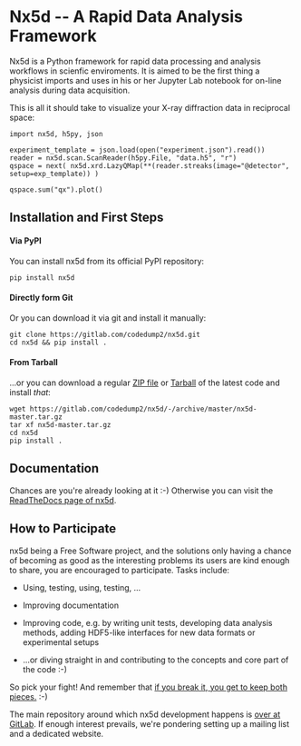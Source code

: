 # Nx5d -- A Rapid Data Analysis Framework

Nx5d is a Python framework for rapid data processing and analysis workflows
in scienfic enviroments. It is aimed to be the first thing a physicist
imports and uses in his or her Jupyter Lab notebook for on-line analysis
during data acquisition.

This is all it should take to visualize your X-ray diffraction data in 
reciprocal space:

```
import nx5d, h5py, json

experiment_template = json.load(open("experiment.json").read())
reader = nx5d.scan.ScanReader(h5py.File, "data.h5", "r")
qspace = next( nx5d.xrd.LazyQMap(**(reader.streaks(image="@detector", setup=exp_template)) )

qspace.sum("qx").plot()
```

## Installation and First Steps

#### Via PyPI

You can install nx5d from its official PyPI repository:

```
pip install nx5d
```

#### Directly form Git

Or you can download it via git and install it manually:

```
git clone https://gitlab.com/codedump2/nx5d.git
cd nx5d && pip install .
```

#### From Tarball

...or you can download a regular
[ZIP file](https://gitlab.com/codedump2/nx5d/-/archive/master/nx5d-master.zip)
or [Tarball](https://gitlab.com/codedump2/nx5d/-/archive/master/nx5d-master.tar.gz)
of the latest code and install *that*:

```
wget https://gitlab.com/codedump2/nx5d/-/archive/master/nx5d-master.tar.gz
tar xf nx5d-master.tar.gz
cd nx5d
pip install .
```

## Documentation

Chances are you're already looking at it :-)
Otherwise you can visit the [ReadTheDocs page of nx5d](https://nx5d.readthedocs.io/).

## How to Participate

nx5d being a Free Software project, and the solutions only having a chance
of becoming as good as the interesting problems its users are kind enough
to share, you are encouraged to participate. Tasks include:

  - Using, testing, using, testing, ...
  
  - Improving documentation
  
  - Improving code, e.g. by writing unit tests, developing data
    analysis methods, adding HDF5-like interfaces for new data
	formats or experimental setups
	
  - ...or diving straight in and contributing to the concepts and
    core part of the code :-)
	
So pick your fight! And remember that [if you break it, you get to keep both pieces.](https://english.stackexchange.com/questions/118717/how-is-the-phrase-when-your-program-breaks-you-get-to-keep-both-pieces-commo) :-)

The main repository around which nx5d development happens is
[over at GitLab](https://gitlab.com/codedump2/nx5d). If enough
interest prevails, we're pondering setting up a mailing list
and a dedicated website.



